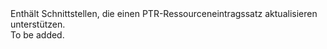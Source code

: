 <Namespace Name="Microsoft.Azure.Management.Dns.Fluent.DnsRecordSet.UpdatePtrRecordSet">
  <Docs>
    <summary>Enthält Schnittstellen, die einen PTR-Ressourceneintragssatz aktualisieren unterstützen.</summary> 
    <remarks>To be added.</remarks>
  </Docs>
</Namespace>
